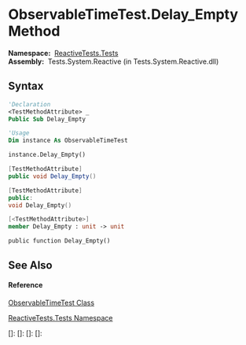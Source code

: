 # ObservableTimeTest.Delay\_Empty Method

**Namespace:**  [ReactiveTests.Tests](ReactiveTests.Tests\ReactiveTests.Tests.md)  
**Assembly:**  Tests.System.Reactive (in Tests.System.Reactive.dll)

## Syntax

```vb
'Declaration
<TestMethodAttribute> _
Public Sub Delay_Empty
```

```vb
'Usage
Dim instance As ObservableTimeTest

instance.Delay_Empty()
```

```csharp
[TestMethodAttribute]
public void Delay_Empty()
```

```c++
[TestMethodAttribute]
public:
void Delay_Empty()
```

```fsharp
[<TestMethodAttribute>]
member Delay_Empty : unit -> unit 
```

```jscript
public function Delay_Empty()
```

## See Also

#### Reference

[ObservableTimeTest Class](ObservableTimeTest\ObservableTimeTest.md)

[ReactiveTests.Tests Namespace](ReactiveTests.Tests\ReactiveTests.Tests.md)

[]: 
[]: 
[]: 
[]: 